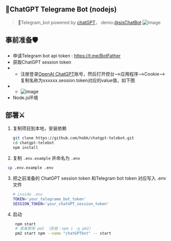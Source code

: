 ## 🔮ChatGPT Telegrame Bot (nodejs)

> 💍️Telegram_bot powered by [chatGPT](https://chat.openai.com)，
demo:[@sisChatBot](https://t.me/sisChatBot)
![image](https://www.helloimg.com/images/2022/12/07/Zy9IPb.md.jpg)

## 事前准备🛡️
- 申请Telegram bot api token : https://t.me/BotFather
- 获取ChatGPT session token 
- - 注册登录[OpenAI ChatGPT](https://chat.openai.com/chat)账号，然后打开控台-->应用程序-->Cookie-->复制名称为xxxxxx.session.token对应的value值，如下图
- - ![image](https://www.helloimg.com/images/2022/12/07/Zy9MqR.png)
- Node.js环境

## 部署⚔️

1. 复制项目到本地，安装依赖

   ```bash
   git clone https://github.com/hobk/chatgpt-telebot.git
   cd chatgpt-telebot
   npm install
   ```

2.  复制 `.env.example` 并命名为 `.env`
   
   ```bash
    cp .env.example .env
   ```

3. 把之前准备的 ChatGPT session token  和Telegram bot  token 对应写入 .env 文件

   ```bash
   # inside .env
   TOKEN='your_telegrame_bot_token'
   SESSION_TOKEN='your_chatGPT_session_token'
   ```

4. 启动

   ```bash
    npm start
    # 或者使用 pm2 （安装：npm i -g pm2）
    pm2 start npm --name "chatGPTbot" -- start
   ``` 